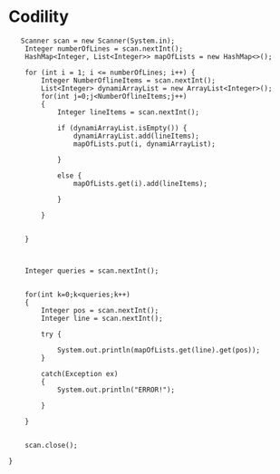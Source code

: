 # Codility

       Scanner scan = new Scanner(System.in);
        Integer numberOfLines = scan.nextInt();
        HashMap<Integer, List<Integer>> mapOfLists = new HashMap<>();

        for (int i = 1; i <= numberOfLines; i++) {
            Integer NumberOflineItems = scan.nextInt();
            List<Integer> dynamiArrayList = new ArrayList<Integer>();
            for(int j=0;j<NumberOflineItems;j++)
            {
                Integer lineItems = scan.nextInt();
                
                if (dynamiArrayList.isEmpty()) {
                    dynamiArrayList.add(lineItems);
                    mapOfLists.put(i, dynamiArrayList);

                }

                else {
                    mapOfLists.get(i).add(lineItems);

                }

            }
            

        }

        
        
        Integer queries = scan.nextInt();
        
        
        for(int k=0;k<queries;k++)
        {
            Integer pos = scan.nextInt();
            Integer line = scan.nextInt();
            
            try {
                
                System.out.println(mapOfLists.get(line).get(pos));
            }
            
            catch(Exception ex)
            {
                System.out.println("ERROR!");

            }
            
        }

        
        scan.close();

    }

        
